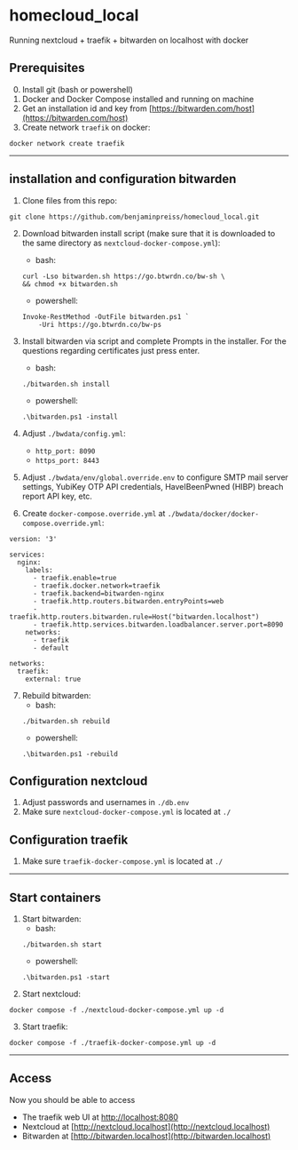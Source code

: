 # homecloud_local
Running nextcloud + traefik + bitwarden on localhost with docker

## Prerequisites
0. Install git (bash or powershell)
1. Docker and Docker Compose installed and running on machine
2. Get an installation id and key from [https://bitwarden.com/host](https://bitwarden.com/host)
3. Create network `traefik` on docker:
```
docker network create traefik
```

---

## installation and configuration bitwarden
1. Clone files from this repo:
```
git clone https://github.com/benjaminpreiss/homecloud_local.git
```
2. Download bitwarden install script (make sure that it is downloaded to the same directory as `nextcloud-docker-compose.yml`):
    - bash:
    ```
    curl -Lso bitwarden.sh https://go.btwrdn.co/bw-sh \
    && chmod +x bitwarden.sh
    ```
    - powershell:
    ```
    Invoke-RestMethod -OutFile bitwarden.ps1 `
        -Uri https://go.btwrdn.co/bw-ps
    ```

3. Install bitwarden via script and complete Prompts in the installer. For the questions regarding certificates just press enter.
    - bash:
    ```
    ./bitwarden.sh install
    ```
    - powershell:
    ```
    .\bitwarden.ps1 -install
    ```

4. Adjust `./bwdata/config.yml`:
    - `http_port: 8090`
    - `https_port: 8443`

5. Adjust `./bwdata/env/global.override.env` to configure SMTP mail server settings, YubiKey OTP API credentials, HaveIBeenPwned (HIBP) breach report API key, etc.

6. Create `docker-compose.override.yml` at `./bwdata/docker/docker-compose.override.yml`:
```
version: '3'

services:
  nginx:
    labels:
      - traefik.enable=true
      - traefik.docker.network=traefik
      - traefik.backend=bitwarden-nginx
      - traefik.http.routers.bitwarden.entryPoints=web
      - traefik.http.routers.bitwarden.rule=Host("bitwarden.localhost")
      - traefik.http.services.bitwarden.loadbalancer.server.port=8090
    networks:
      - traefik
      - default

networks:
  traefik:
    external: true
```

7. Rebuild bitwarden:
    - bash:
    ```
    ./bitwarden.sh rebuild
    ```
    - powershell:
    ```
    .\bitwarden.ps1 -rebuild
    ```

## Configuration nextcloud
1. Adjust passwords and usernames in `./db.env`
2. Make sure `nextcloud-docker-compose.yml` is located at `./`

## Configuration traefik
1. Make sure `traefik-docker-compose.yml` is located at `./`

---

## Start containers
1. Start bitwarden:
    - bash:
    ```
    ./bitwarden.sh start
    ```
    - powershell:
    ```
    .\bitwarden.ps1 -start
    ```
2. Start nextcloud:
```
docker compose -f ./nextcloud-docker-compose.yml up -d
```
3. Start traefik:
```
docker compose -f ./traefik-docker-compose.yml up -d
```

---

## Access
Now you should be able to access 
- The traefik web UI at [http://localhost:8080](http://localhost:8080)
- Nextcloud at [http://nextcloud.localhost](http://nextcloud.localhost)
- Bitwarden at [http://bitwarden.localhost](http://bitwarden.localhost)